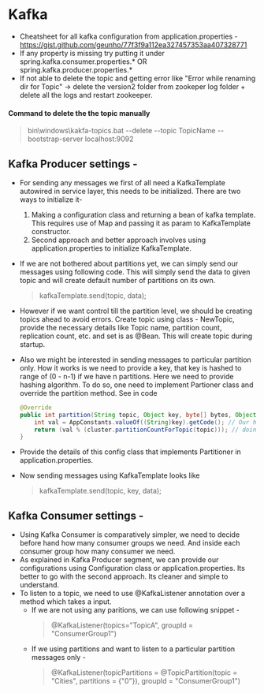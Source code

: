 # Kafka
* Cheatsheet for all kafka configuration from application.properties - https://gist.github.com/geunho/77f3f9a112ea327457353aa407328771
* If any property is missing try putting it under spring.kafka.consumer.properties.* OR spring.kafka.producer.properties.*
* If not able to delete the topic and getting error like "Error while renaming dir for Topic" -> delete the version2 folder from zookeper log folder + delete all the logs and restart zookeeper.
#### Command to delete the the topic manually
> bin\windows\kakfa-topics.bat --delete --topic TopicName --bootstrap-server localhost:9092

## Kafka Producer settings - 
* For sending any messages we first of all need a KafkaTemplate autowired in service layer, this needs to be initialized. There are two ways to initialize it-
    1. Making a configuration class and returning a bean of kafka template. This requires use of Map and passing it as param to KafkaTemplate constructor.
    2. Second approach and better approach involves using application.properties to initialize KafkaTemplate.
* If we are not bothered about partitions yet, we can simply send our messages using following code. This will simply send the data to given topic and will create default number of partitions on its own.
  > kafkaTemplate.send(topic, data);
* However if we want control till the partition level, we should be creating topics ahead to avoid errors. Create topic using class - NewTopic, provide the necessary details like Topic name, partition count, replication count, etc. and set is as @Bean. This will create topic during startup.
* Also we might be interested in sending messages to particular partition only. How it works is we need to provide  a key, that key is hashed to range of (0 - n-1)
if we have n partitions. Here we need to provide hashing algorithm. To do so, one need to implement Partioner class and override the partition method.
See in code

    ``` java
    @Override
    public int partition(String topic, Object key, byte[] bytes, Object o1, byte[] bytes1, Cluster cluster) {
        int val = AppConstants.valueOf((String)key).getCode(); // Our hashing algo, could be anything. The key is same which we passed during kafkaTemplate.send()
        return (val % (cluster.partitionCountForTopic(topic))); // doing modulo after hashing with partition count
    }
    ```
* Provide the details of this config class that implements Partitioner in application.properties.
* Now sending messages using KafkaTemplate looks like
  > kafkaTemplate.send(topic, key, data);

## Kafka Consumer settings -
* Using Kafka Consumer is comparatively simpler, we need to decide before hand how many consumer groups we need. And inside each consumer group how many consumer we need.
* As explained in Kafka Producer segment, we can provide our configurations using Configuration class or application.properties. Its better to go with the second approach. Its cleaner and simple to understand.
* To listen to a topic, we need to use @KafkaListener annotation over a method which takes a input.
  - If we are not using any paritions, we can use following snippet -
    > @KafkaListener(topics="TopicA", groupId = "ConsumerGroup1")
  - If we using partitions and want to listen to a particular partition messages only -
    >  @KafkaListener(topicPartitions = @TopicPartition(topic = "Cities", partitions = {"0"}), groupId = "ConsumerGroup1")
